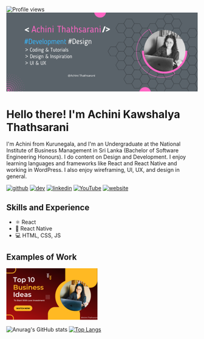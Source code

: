 ![Profile views](https://gpvc.arturio.dev/Achinit99) 
![Design and Development](https://github.com/Achinit99/Achinit99/blob/main/Achini%20thathsarani%20(1).png)

# Hello there! I'm Achini Kawshalya Thathsarani

I'm Achini from Kurunegala, and I'm an Undergraduate at the National Institute of Business Management in Sri Lanka (Bachelor of Software Engineering Honours). I do content on Design and Development. I enjoy learning languages and frameworks like React and React Native and working in WordPress. I also enjoy wireframing, UI, UX, and design in general.

[<img src='https://cdn.jsdelivr.net/npm/simple-icons@3.0.1/icons/github.svg' alt='github' height='40'>](https://github.com/Achinit99)  [<img src='https://cdn.jsdelivr.net/npm/simple-icons@3.0.1/icons/dev-dot-to.svg' alt='dev' height='40'>](https://dev.to/Achinit99)  [<img src='https://cdn.jsdelivr.net/npm/simple-icons@3.0.1/icons/linkedin.svg' alt='linkedin' height='40'>](https://www.linkedin.com/in/Achinit99/)  [<img src='https://cdn.jsdelivr.net/npm/simple-icons@3.0.1/icons/youtube.svg' alt='YouTube' height='40'>](https://www.youtube.com/channel/Achinit99)  [<img src='https://cdn.jsdelivr.net/npm/simple-icons@3.0.1/icons/icloud.svg' alt='website' height='40'>](Achinit99)  

## Skills and Experience
* ⚛️ React
* 📱  React Native
* 💻 HTML, CSS, JS

## Examples of Work
<img src="https://github.com/Achinit99/Achinit99/blob/main/Untitled%20design.png" width="240"/>

![Anurag's GitHub stats](https://github-readme-stats.vercel.app/api?username=Achinit99&theme=jolly&show_icons=true)
[![Top Langs](https://github-readme-stats.vercel.app/api/top-langs/?username=Achinit99&exclude_repo=github-readme-stats,anuraghazra.github.io)](https://github.com/anuraghazra/github-readme-stats)
